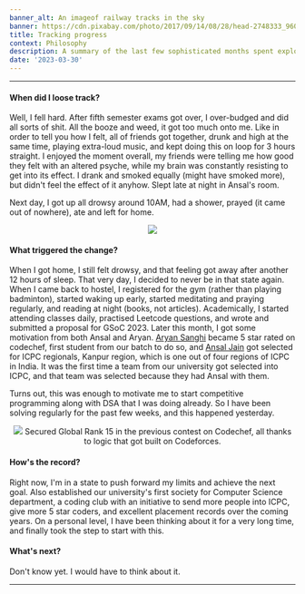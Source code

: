 ```yaml
---
banner_alt: An imageof railway tracks in the sky
banner: https://cdn.pixabay.com/photo/2017/09/14/08/28/head-2748333_960_720.jpg
title: Tracking progress
context: Philosophy
description: A summary of the last few sophisticated months spent exploring.
date: '2023-03-30'
---
```


---

#### When did I loose track?

Well, I fell hard. After fifth semester exams got over, I over-budged and did all sorts of shit. All the booze and weed, it got too much onto me. Like in order to tell you how I felt, all of friends got together, drunk and high at the same time, playing extra-loud music, and kept doing this on loop for 3 hours straight. I enjoyed the moment overall, my friends were telling me how good they felt with an altered psyche, while my brain was constantly resisting to get into its effect. I drank and smoked equally (might have smoked more), but didn't feel the effect of it anyhow. Slept late at night in Ansal's room.

Next day, I got up all drowsy around 10AM, had a shower, prayed (it came out of nowhere), ate and left for home.

<center>
    <img src="https://cdn.statically.io/gh/thatsameguyokay/images/main/ded.jpg" style={{width: "90%"}}></img>
</center>

#### What triggered the change?

When I got home, I still felt drowsy, and that feeling got away after another 12 hours of sleep. That very day, I decided to never be in that state again. When I came back to hostel, I registered for the gym (rather than playing badminton), started waking up early, started meditating and praying regularly, and reading at night (books, not articles). Academically, I started attending classes daily, practised Leetcode questions, and wrote and submitted a proposal for GSoC 2023. Later this month, I got some motivation from both Ansal and Aryan. [Aryan Sanghi](https://www.codechef.com/users/aryan_sanghi05) became 5 star rated on codechef, first student from our batch to do so, and [Ansal Jain](https://www.linkedin.com/in/ansal-jain-b151891a0/) got selected for ICPC regionals, Kanpur region, which is one out of four regions of ICPC in India. It was the first time a team from our university got selected into ICPC, and that team was selected because they had Ansal with them.

Turns out, this was enough to motivate me to start competitive programming along with DSA that I was doing already. So I have been solving regularly for the past few weeks, and this happened yesterday.

<center>
    <img src="https://cdn.statically.io/gh/thatsameguyokay/images/main/cc-15.png" style={{width: "90%"}}></img>
    Secured Global Rank 15 in the previous contest on Codechef, all thanks to logic that got built on Codeforces.
</center>

#### How's the record?

Right now, I'm in a state to push forward my limits and achieve the next goal. Also established our university's first society for Computer Science department, a coding club with an initiative to send more people into ICPC, give more 5 star coders, and excellent placement records over the coming years. On a personal level, I have been thinking about it for a very long time, and finally took the step to start with this.

#### What's next?

Don't know yet. I would have to think about it.

---
